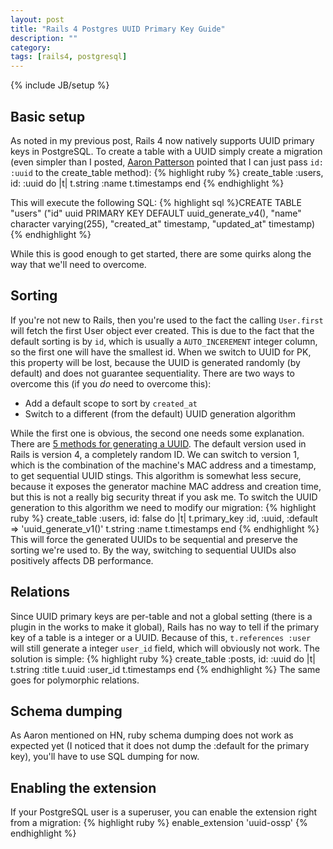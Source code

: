 ```yaml
---
layout: post
title: "Rails 4 Postgres UUID Primary Key Guide"
description: ""
category: 
tags: [rails4, postgresql]
---
```

{% include JB/setup %}

## Basic setup
As noted in my previous post, Rails 4 now natively supports UUID primary keys in PostgreSQL. To create a table with a UUID simply create a migration (even simpler than I posted, [Aaron Patterson](http://twitter.com/tenderlove) pointed that I can just pass `id: :uuid` to the create_table method):
{% highlight ruby %}
create_table :users, id: :uuid do |t|
  t.string :name
  t.timestamps
end
{% endhighlight %}

This will execute the following SQL:
{% highlight sql %}CREATE TABLE "users" ("id" uuid PRIMARY KEY DEFAULT uuid_generate_v4(), "name" character varying(255), "created_at" timestamp, "updated_at" timestamp){% endhighlight %}

While this is good enough to get started, there are some quirks along the way that we'll need to overcome.
## Sorting
If you're not new to Rails, then you're used to the fact the calling `User.first` will fetch the first User object ever created. This is due to the fact that the default sorting is by `id`, which is usually a `AUTO_INCEREMENT` integer column, so the first one will have the smallest id. When we switch to UUID for PK, this property will be lost, because the UUID is generated randomly (by default) and does not guarantee sequentiality. There are two ways to overcome this (if you _do_ need to overcome this):
* Add a default scope to sort by `created_at`
* Switch to a different (from the default) UUID generation algorithm

While the first one is obvious, the second one needs some explanation.
There are [5 methods for generating a UUID](https://en.wikipedia.org/wiki/UUID). The default version used in Rails is version 4, a completely random ID. We can switch to version 1, which is the combination of the machine's MAC address and a timestamp, to get sequential UUID stings. This algorithm is somewhat less secure, because it exposes the generator machine MAC address and creation time, but this is not a really big security threat if you ask me. To switch the UUID generation to this algorithm we need to modify our migration:
{% highlight ruby %}
create_table :users, id: false do |t|
  t.primary_key :id, :uuid, :default => 'uuid_generate_v1()'
  t.string :name
  t.timestamps
end
{% endhighlight %}
This will force the generated UUIDs to be sequential and preserve the sorting we're used to.
By the way, switching to sequential UUIDs also positively affects DB performance.
## Relations
Since UUID primary keys are per-table and not a global setting (there is a plugin in the works to make it global), Rails has no way to tell if the primary key of a table is a integer or a UUID. Because of this, `t.references :user` will still generate a integer `user_id` field, which will obviously not work. The solution is simple:
{% highlight ruby %}
create_table :posts, id: :uuid do |t|
  t.string :title
  t.uuid :user_id
  t.timestamps
end
{% endhighlight %}
The same goes for polymorphic relations.
## Schema dumping
As Aaron mentioned on HN, ruby schema dumping does not work as expected yet (I noticed that it does not dump the :default for the primary key), you'll have to use SQL dumping for now.

## Enabling the extension
If your PostgreSQL user is a superuser, you can enable the extension right from a migration:
{% highlight ruby %}
enable_extension 'uuid-ossp'
{% endhighlight %}